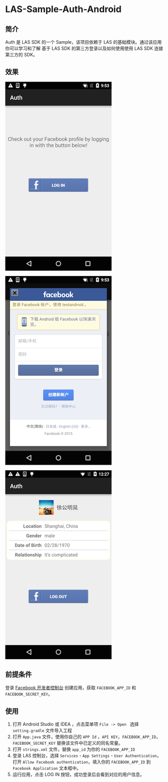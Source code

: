 # LAS-Sample-Auth-Android

## 简介

Auth 是 LAS SDK 的一个 Sample，该项目依赖于 LAS 的基础模块。通过该应用你可以学习和了解 基于 LAS SDK 的第三方登录以及如何使用使用 LAS SDK 连接第三方的 SDK。

## 效果

![capture](capture/auth01.png)

![capture](capture/auth02.png)

![capture](capture/auth03.png)

## 前提条件

登录 [Facebook 开发者控制台](https://developers.facebook.com) 创建应用，获取 `FACEBOOK_APP_ID` 和 `FACEBOOK_SECRET_KEY`。

## 使用

1. 打开 Android Studio 或 IDEA ，点击菜单项 `File -> Open ` 选择 `setting.gradle` 文件导入工程
2. 打开 `App.java` 文件，使用你自己的 `APP Id` ，`API KEY`，`FACEBOOK_APP_ID`，`FACEBOOK_SECRET_KEY` 替换该文件中已定义的同名常量。
3. 打开 `strings.xml` 文件，替换 `app_id` 为你的 `FACEBOOK_APP_ID`
4. 登录 LAS 控制台，选择 `Services` - `App Settings` - `User Authentication`，打开 `Allow Facebook authentication`，填入你的 `FACEBOOK_APP_ID` 到 `Facebook Application` 文本框中。
5. 运行应用，点击 LOG IN 按钮，成功登录后会看到对应的用户信息。